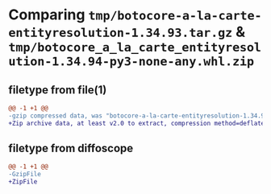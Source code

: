 # Comparing `tmp/botocore-a-la-carte-entityresolution-1.34.93.tar.gz` & `tmp/botocore_a_la_carte_entityresolution-1.34.94-py3-none-any.whl.zip`

## filetype from file(1)

```diff
@@ -1 +1 @@
-gzip compressed data, was "botocore-a-la-carte-entityresolution-1.34.93.tar", last modified: Sat Apr 27 01:00:52 2024, max compression
+Zip archive data, at least v2.0 to extract, compression method=deflate
```

## filetype from diffoscope

```diff
@@ -1 +1 @@
-GzipFile
+ZipFile
```


